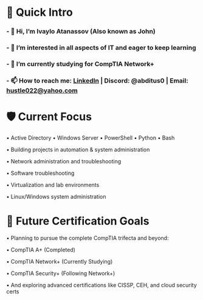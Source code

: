 # 📘 Quick Intro

### - 👋 Hi, I’m Ivaylo Atanassov (Also known as John)
### - 👀 I’m interested in all aspects of IT and eager to keep learning
### - 🌱 I’m currently studying for CompTIA Network+
### - 📫 How to reach me: [LinkedIn](https://www.linkedin.com/in/ivaylo-atanassov-072105176/) | Discord: @abditus0 | Email: hustle022@yahoo.com


# 🛡️ Current Focus

  • Active Directory • Windows Server • PowerShell • Python • Bash
  
  • Building projects in automation & system administration
  
  • Network administration and troubleshooting
  
  • Software troubleshooting
  
  • Virtualization and lab environments
  
  • Linux/Windows system administration

# 🎯 Future Certification Goals

• Planning to pursue the complete CompTIA trifecta and beyond:

• CompTIA A+ (Completed)

• CompTIA Network+ (Currently Studying)

• CompTIA Security+ (Following Network+)

• And exploring advanced certifications like CISSP, CEH, and cloud security certs

<!---
Abditus0/Abditus0 is a ✨ special ✨ repository because its `README.md` (this file) appears on your GitHub profile.
You can click the Preview link to take a look at your changes.
--->
